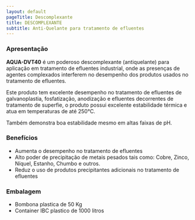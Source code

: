 ```yaml
---
layout: default
pageTitle: Descomplexante
title: DESCOMPLEXANTE
subtitle: Anti-Quelante para tratamento de efluentes
---
```


### Apresentação

**AQUA-DVT40** é um poderoso descomplexante (antiquelante) para aplicação em tratamento de efluentes industrial, onde as presenças de agentes complexados interferem no desempenho dos produtos usados no tratamento de efluentes. 

Este produto tem excelente desempenho no tratamento de efluentes de galvanoplastia, fosfatização, anodização e efluentes decorrentes de tratamento de superfie, o produto possui excelente estabilidade térmica e atua em temperaturas de até 250°C.

Também demonstra boa estabilidade mesmo em altas faixas de pH.

### Benefícios

- Aumenta o desempenho no tratamento de efluentes
- Alto poder de precipitação de metais pesados tais como: Cobre, Zinco, Níquel, Estanho, Chumbo e outros.
- Reduz o uso de produtos precipitantes adicionais no tratamento de efluentes

### Embalagem

- Bombona plastica de 50 Kg
- Container IBC plastico de 1000 litros

